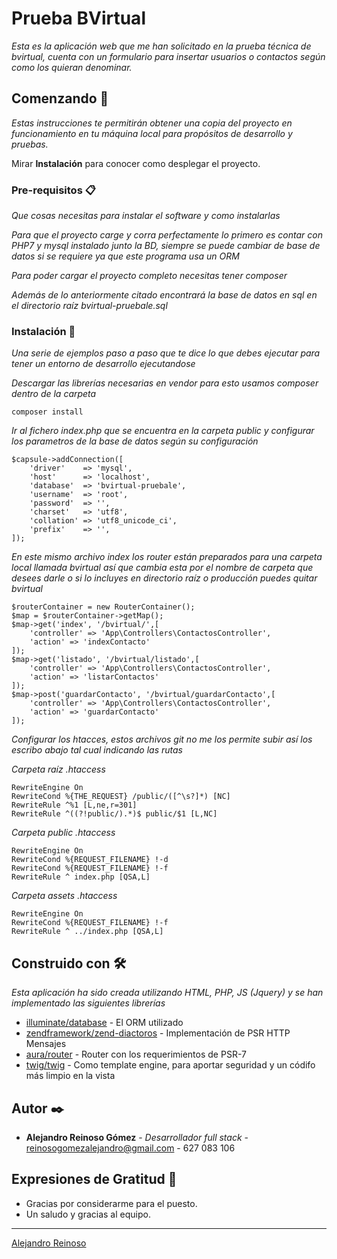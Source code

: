 # Prueba BVirtual

_Esta es la aplicación web que me han solicitado en la prueba técnica de bvirtual, cuenta con un formulario para insertar usuarios o contactos según como los quieran denominar._

## Comenzando 🚀

_Estas instrucciones te permitirán obtener una copia del proyecto en funcionamiento en tu máquina local para propósitos de desarrollo y pruebas._

Mirar **Instalación** para conocer como desplegar el proyecto.

### Pre-requisitos 📋

_Que cosas necesitas para instalar el software y como instalarlas_

_Para que el proyecto carge y corra perfectamente lo primero es contar con PHP7 y mysql instalado junto la BD, siempre se puede cambiar de base de datos si se requiere ya que este programa usa un ORM_

_Para poder cargar el proyecto completo necesitas tener composer_

_Además de lo anteriormente citado encontrará la base de datos en sql en el directorio raíz bvirtual-pruebale.sql_

### Instalación 🔧

_Una serie de ejemplos paso a paso que te dice lo que debes ejecutar para tener un entorno de desarrollo ejecutandose_

_Descargar las librerías necesarias en vendor para esto usamos composer dentro de la carpeta_

```
composer install
```

_Ir al fichero index.php que se encuentra en la carpeta public y configurar los parametros de la base de datos según su configuración_

```
$capsule->addConnection([
    'driver'    => 'mysql',
    'host'      => 'localhost',
    'database'  => 'bvirtual-pruebale',
    'username'  => 'root',
    'password'  => '',
    'charset'   => 'utf8',
    'collation' => 'utf8_unicode_ci',
    'prefix'    => '',
]);
```

_En este mismo archivo index los router están preparados para una carpeta local llamada bvirtual así que cambia esta por el nombre de carpeta que desees darle o si lo incluyes en directorio raíz o producción puedes quitar bvirtual_

```
$routerContainer = new RouterContainer();
$map = $routerContainer->getMap();
$map->get('index', '/bvirtual/',[
    'controller' => 'App\Controllers\ContactosController',
    'action' => 'indexContacto'
]);
$map->get('listado', '/bvirtual/listado',[
    'controller' => 'App\Controllers\ContactosController',
    'action' => 'listarContactos'
]);
$map->post('guardarContacto', '/bvirtual/guardarContacto',[
    'controller' => 'App\Controllers\ContactosController',
    'action' => 'guardarContacto'
]);
```

_Configurar los htacces, estos archivos git no me los permite subir así los escribo abajo tal cual indicando las rutas_

_Carpeta raíz .htaccess_

```
RewriteEngine On
RewriteCond %{THE_REQUEST} /public/([^\s?]*) [NC]
RewriteRule ^%1 [L,ne,r=301]
RewriteRule ^((?!public/).*)$ public/$1 [L,NC]
```

_Carpeta public .htaccess_

```
RewriteEngine On
RewriteCond %{REQUEST_FILENAME} !-d
RewriteCond %{REQUEST_FILENAME} !-f
RewriteRule ^ index.php [QSA,L]
```

_Carpeta assets .htaccess_

```
RewriteEngine On
RewriteCond %{REQUEST_FILENAME} !-f
RewriteRule ^ ../index.php [QSA,L]
```

## Construido con 🛠️

_Esta aplicación ha sido creada utilizando HTML, PHP, JS (Jquery) y se han implementado las siguientes librerías_

* [illuminate/database](https://packagist.org/packages/illuminate/database) - El ORM utilizado
* [zendframework/zend-diactoros](https://packagist.org/packages/zendframework/zend-diactoros) - Implementación de PSR HTTP Mensajes
* [aura/router](https://packagist.org/packages/aura/router) - Router con los requerimientos de PSR-7
* [twig/twig](https://packagist.org/packages/twig/twig) - Como template engine, para aportar seguridad y un códifo más limpio en la vista

## Autor ✒️

* **Alejandro Reinoso Gómez** - *Desarrollador full stack* - reinosogomezalejandro@gmail.com - 627 083 106

## Expresiones de Gratitud 🎁

* Gracias por considerarme para el puesto.
* Un saludo y gracias al equipo.



---
[Alejandro Reinoso](https://www.linkedin.com/in/alejandroreinosogomez/)
